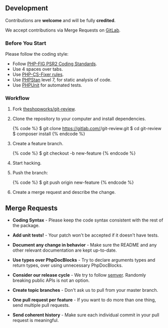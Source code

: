 ## Development

Contributions are **welcome** and will be fully **credited**.

We accept contributions via Merge Requests on [GitLab](https://gitlab.com/theshopworks/git-review).

### Before You Start

Please follow the coding style:

- Follow [PHP-FIG PSR2 Coding Standards](https://www.php-fig.org/psr/psr-2/).
- Use 4 spaces over tabs.
- Use [PHP-CS-Fixer rules](https://github.com/FriendsOfPHP/PHP-CS-Fixer).
- Use [PHPStan](https://github.com/phpstan/phpstan) level 7, for static analysis of code.
- Use [PHPUnit](https://phpunit.de/) for automated tests.

### Workflow

1. Fork [theshopworks/git-review](https://gitlab.com/theshopworks/git-review).
2. Clone the repository to your computer and install dependencies.

    {% code %}
    $ git clone https://gitlab.com/<username>/git-review.git
    $ cd git-review
    $ composer install
    {% endcode %}

3. Create a feature branch.

    {% code %}
    $ git checkout -b new-feature
    {% endcode %}

4. Start hacking.
5. Push the branch:

    {% code %}
    $ git push origin new-feature
    {% endcode %}

6. Create a merge request and describe the change.

## Merge Requests

- **Coding Syntax** - Please keep the code syntax consistent with the rest of the package.

- **Add unit tests!** - Your patch won't be accepted if it doesn't have tests.

- **Document any change in behavior** - Make sure the README and any other relevant documentation are kept up-to-date.

- **Use types over PhpDocBlocks** - Try to declare arguments types and return types, over using unnecessary PhpDocBlocks.

- **Consider our release cycle** - We try to follow [semver](http://semver.org/). Randomly breaking public APIs is not an option.

- **Create topic branches** - Don't ask us to pull from your master branch.

- **One pull request per feature** - If you want to do more than one thing, send multiple pull requests.

- **Send coherent history** - Make sure each individual commit in your pull request is meaningful.
